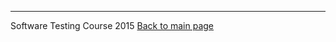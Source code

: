 ***
Software Testing Course 2015 [Back to main page](https://github.com/narsuman/software-testing-course/wiki)